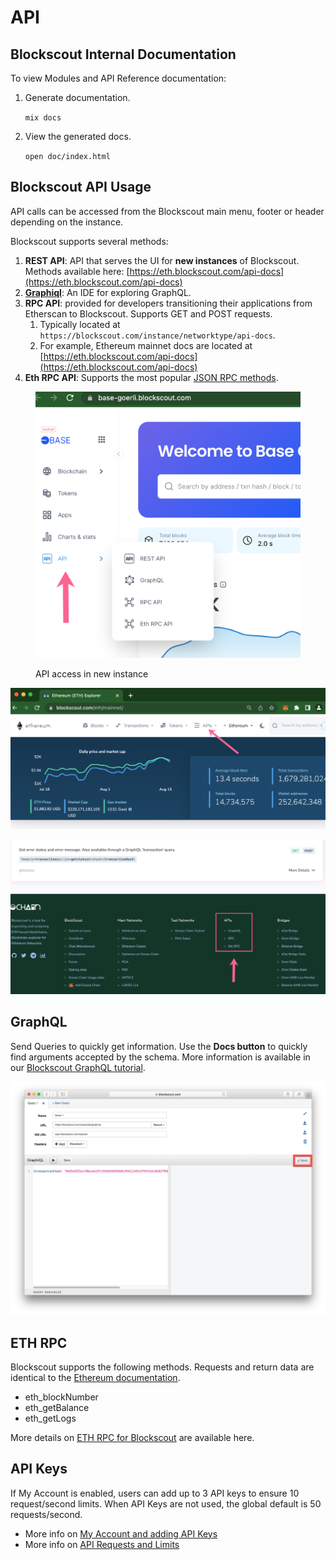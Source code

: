 # API

## Blockscout Internal Documentation

To view Modules and API Reference documentation:

1.  Generate documentation.

    `mix docs`
2.  View the generated docs.

    `open doc/index.html`

## Blockscout API Usage

API calls can be accessed from the Blockscout main menu, footer or header depending on the instance.&#x20;

Blockscout supports several methods:

1. **REST API**: API that serves the UI for **new instances** of Blockscout. Methods available here: [https://eth.blockscout.com/api-docs](https://eth.blockscout.com/api-docs)
2. [**Graphiql**](https://github.com/graphql/graphiql): An IDE for exploring GraphQL.
3. **RPC API**: provided for developers transitioning their applications from Etherscan to Blockscout. Supports GET and POST requests.
   1. Typically located at `https://blockscout.com/instance/networktype/api-docs`.
   2. For example, Ethereum mainnet docs are located at [https://eth.blockscout.com/api-docs](https://eth.blockscout.com/api-docs)
4. **Eth RPC API**: Supports the most popular [JSON RPC methods](https://github.com/ethereum/wiki/wiki/JSON-RPC).



<figure><img src="../../.gitbook/assets/API-menu.png" alt=""><figcaption><p>API access in new instance</p></figcaption></figure>

![APIs in header menu](../../.gitbook/assets/header.png)

![API links in the footer](../../.gitbook/assets/APIs.png)

## GraphQL

Send Queries to quickly get information. Use the **Docs button** to quickly find arguments accepted by the schema. More information is available in our [Blockscout GraphQL tutorial](https://forum.poa.network/t/graphql-in-blockscout/1971).

![Docs button for GraphQL](<../../.gitbook/assets/Screen Shot 2019-10-08 at 10.48.07 AM.png>)

## ETH RPC

Blockscout supports the following methods. Requests and return data are identical to the [Ethereum documentation](https://eth.wiki/json-rpc/API).&#x20;

* eth\_blockNumber
* eth\_getBalance
* eth\_getLogs

More details on [ETH RPC for Blockscout](eth-rpc.md) are available here.

## API Keys

If My Account is enabled, users can add up to 3 API keys to ensure 10 request/second limits. When API Keys are not used, the global default is 50 requests/second.

* More info on [My Account and adding API Keys](../my-account/api-keys.md)
* More info on [API Requests and Limits](requests-and-limits.md)
